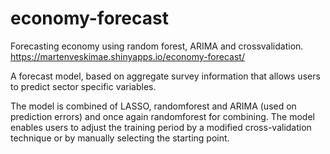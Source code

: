 # economy-forecast
Forecasting economy using random forest, ARIMA and crossvalidation. https://martenveskimae.shinyapps.io/economy-forecast/

A forecast model, based on aggregate survey information that allows users to predict sector specific variables.

The model is combined of LASSO, randomforest and ARIMA (used on prediction errors) and once again randomforest for combining. The model enables users to adjust the training period by a modified cross-validation technique or by manually selecting the starting point.
